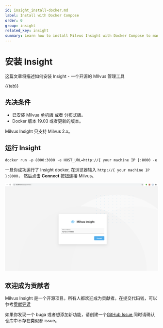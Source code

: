 ```yaml
---
id: insight_install-docker.md
label: Install with Docker Compose
order: 0
group: insight
related_key: insight
summary: Learn how to install Milvus Insight with Docker Compose to manage your Milvus service.
---
```


# 安装 Insight

这篇文章将描述如何安装 Insight - 一个开源的 MIlvus 管理工具

{{tab}}

## 先决条件

- 已安装 Milvua [单机版](install_standalone-docker.md) 或者 [分布式版](install_cluster-docker.md)。
- Docker 版本 19.03 或者更新的版本。

<div class="alert note">
Milvus Insight 只支持 Milvus 2.x。
</div>

## 运行 Insight

```Apache
docker run -p 8000:3000 -e HOST_URL=http://{ your machine IP }:8000 -e MILVUS_URL={your machine IP}:19530 milvusdb/milvus-insight:latest
```

一旦你成功运行了 Insight docker, 在浏览器输入 `http://{ your machine IP }:8000`，
然后点击 **Connect** 按钮连接 Milvus。

![Insight_install](../../../../assets/insight_install.png)

## 欢迎成为贡献者

Milvus Insight 是一个开源项目。所有人都欢迎成为贡献者。在提交代码钱，可以参考[贡献导读](https://github.com/milvus-io/milvus-insight#-building-and-running-milvus-insight-andor-contributing-code)

如果你发现一个 buga 或者想添加新功能，请创建一个[GitHub Issue](https://github.com/milvus-io/milvus-insight/issues/new/choose),同时请确认仓库中不存在类似都 issue。
